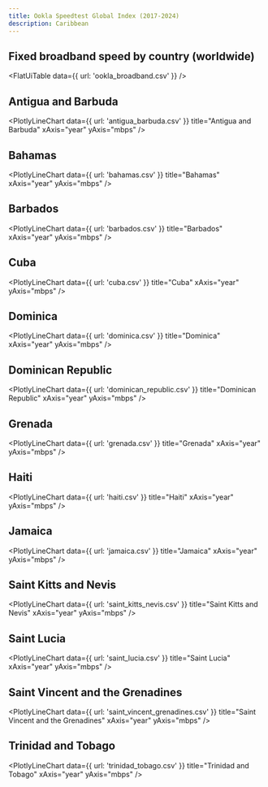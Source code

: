 ```yaml
---
title: Ookla Speedtest Global Index (2017-2024)
description: Caribbean
---
```


## Fixed broadband speed by country (worldwide)

<FlatUiTable
  data={{
    url: 'ookla_broadband.csv'
  }}
/>

## Antigua and Barbuda

<PlotlyLineChart
  data={{
    url: 'antigua_barbuda.csv'
  }}
  title="Antigua and Barbuda"
  xAxis="year"
  yAxis="mbps"
/>

## Bahamas

<PlotlyLineChart
  data={{
    url: 'bahamas.csv'
  }}
  title="Bahamas"
  xAxis="year"
  yAxis="mbps"
/>

## Barbados

<PlotlyLineChart
  data={{
    url: 'barbados.csv'
  }}
  title="Barbados"
  xAxis="year"
  yAxis="mbps"
/>

## Cuba

<PlotlyLineChart
  data={{
    url: 'cuba.csv'
  }}
  title="Cuba"
  xAxis="year"
  yAxis="mbps"
/>

## Dominica

<PlotlyLineChart
  data={{
    url: 'dominica.csv'
  }}
  title="Dominica"
  xAxis="year"
  yAxis="mbps"
/>

## Dominican Republic

<PlotlyLineChart
  data={{
    url: 'dominican_republic.csv'
  }}
  title="Dominican Republic"
  xAxis="year"
  yAxis="mbps"
/>

## Grenada

<PlotlyLineChart
  data={{
    url: 'grenada.csv'
  }}
  title="Grenada"
  xAxis="year"
  yAxis="mbps"
/>

## Haiti

<PlotlyLineChart
  data={{
    url: 'haiti.csv'
  }}
  title="Haiti"
  xAxis="year"
  yAxis="mbps"
/>

## Jamaica

<PlotlyLineChart
  data={{
    url: 'jamaica.csv'
  }}
  title="Jamaica"
  xAxis="year"
  yAxis="mbps"
/>

## Saint Kitts and Nevis

<PlotlyLineChart
  data={{
    url: 'saint_kitts_nevis.csv'
  }}
  title="Saint Kitts and Nevis"
  xAxis="year"
  yAxis="mbps"
/>

## Saint Lucia

<PlotlyLineChart
  data={{
    url: 'saint_lucia.csv'
  }}
  title="Saint Lucia"
  xAxis="year"
  yAxis="mbps"
/>

## Saint Vincent and the Grenadines

<PlotlyLineChart
  data={{
    url: 'saint_vincent_grenadines.csv'
  }}
  title="Saint Vincent and the Grenadines"
  xAxis="year"
  yAxis="mbps"
/>

## Trinidad and Tobago

<PlotlyLineChart
  data={{
    url: 'trinidad_tobago.csv'
  }}
  title="Trinidad and Tobago"
  xAxis="year"
  yAxis="mbps"
/>
